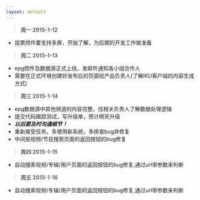 ```yaml
---
layout: default
---
```


>**周一 2015-1-12**

- 投票控件要支持多屏，开始了解，为后期的开发工作做准备


>**周二 2015-1-13**

- epg控件及数据源正式上线，发邮件通知各小组合作人
- 需要在正式环境创建好发布后的页面给产品负责人(了解IKU客户端的内容生成方式)



>**周三 2015-1-14**

- epg数据源中其他频道的内容完整，找相关负责人了解数据处理逻辑
- 提交代码跟踪测试，写升级单，预计明天升级
- ***以后要及时沟通细节！***
- 重新接受任务，多使用新系统，多排查bug并修复
- 中间层视频/节目搜索页面的返回按钮的bug修复



>**周四 2015-1-15**

- 自动搜索视频/专辑/用户页面的返回按钮的bug修复,通过url带参数来判断


>**周五 2015-1-16**

- 自动搜索视频/专辑/用户页面的返回按钮的bug修复,通过url带参数来判断


